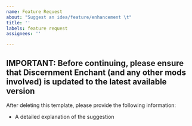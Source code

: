 ```yaml
---
name: Feature Request
about: "Suggest an idea/feature/enhancement \t"
title: ''
labels: feature request
assignees: ''

---
```


**IMPORTANT:** Before continuing, please ensure that Discernment Enchant (and any other mods involved) is updated to the latest available version
----------------------------------------------------------------------------
After deleting this template, please provide the following information:
* A detailed explanation of the suggestion
